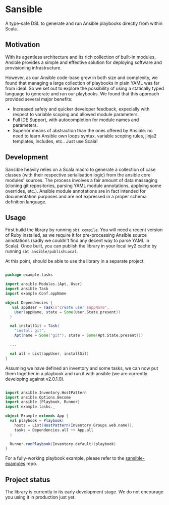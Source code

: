 # Sansible

A type-safe DSL to generate and run Ansible playbooks directly from within Scala.

## Motivation

With its agentless architecture and its rich collection of built-in modules,
Ansible provides a simple and effective solution for deploying software and provisioning
infrastructure.

However, as our Ansible code-base grew in both size and complexity, we found that managing a
large collection of playbooks in plain YAML was far from ideal. So we set out to explore the
possibility of using a statically typed language to generate and run our playbooks.
We found that this approach provided several major benefits:

- Increased safety and quicker developer feedback, expecially with respect to variable
  scoping and allowed module parameters.
- Full IDE Support, with autocompletion for module names and parameters.
- Superior means of abstraction than the ones offered by Ansible: no need to learn
  Ansible own loops syntax, variable scoping rules, jinja2 templates, includes, etc..
  Just use Scala!

## Development

Sansible heavily relies on a Scala macro to generate a collection of case classes
(with their respective serialisation logic) from the ansible core modules' sources.
The process involves a fair amount of data massaging (cloning git repositories,
parsing YAML module annotations, applying some overrides, etc.). Ansible module annotations
are in fact intended for documentation purposes and are not expressed in
a proper schema definition language.

## Usage

First build the library by running `sbt compile`. You will need a recent version
of Ruby installed, as we require it for pre-processing Ansible source annotations
(sadly we couldn't find any decent way to parse YAML in Scala). Once built, you can
publish the library in your local ivy2 cache by running `sbt ansible/publishLocal`.

At this point, should be able to use the library in a separate project.

```scala

package example.tasks

import ansible.Modules.{Apt, User}
import ansible.Task
import example.Conf.appName

object Dependencies {
   val appUser = Task(s"create user $appName",
    User(appName, state = Some(User.State.present))
  )

  val installGit = Task(
    "install git",
    Apt(name = Some("git"), state = Some(Apt.State.present)))

  ...

  val all = List(appUser, installGit)
}
```

Assuming we have defined an inventory and some tasks, we can now put them together in
a playbook and run it with ansible (we are currently developing against v2.0.1.0).

```scala

import ansible.Inventory.HostPattern
import ansible.Options.Become
import ansible.{Playbook, Runner}
import example.tasks._

object Example extends App {
  val playbook = Playbook(
    hosts = List(HostPattern(Inventory.Groups.web.name)),
    tasks = Dependencies.all ++ App.all
  )

  Runner.runPlaybook(Inventory.default)(playbook)
}

```

For a fully-working playbook example, please refer to the [sansible-examples](http://github.com/citycontext/sansible-examples) repo.

## Project status

The library is currently in its early development stage. We do not encourage
you using it in production just yet.
